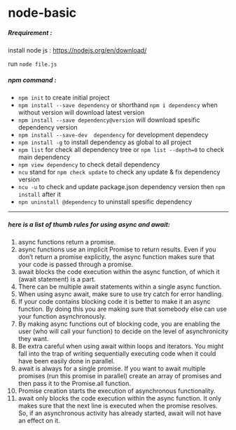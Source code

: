 # node-basic

##### Rrequirement :
install node js :
https://nodejs.org/en/download/

run `node file.js`

##### npm command :
- `npm init` to create initial project
- `npm install --save dependency` or shorthand `npm i dependency` when without version will download latest version
- `npm install --save dependency@version` will download spesific dependency version
- `npm install --save-dev  dependency` for development dependecy
- `npm install -g` to install dependency as global to all project
- `npm list` for check all dependency tree or `npm list --depth=0` to check main dependency 
- `npm view dependency` to check detail dependency
- `ncu` stand for `npm check update` to check any update & fix dependency version
- `ncu -u` to check and update package.json dependency version then `npm install` after it
- `npn uninstall @dependency` to uninstall spesific dependency

---

##### here is a list of thumb rules for using async and await:

1. async functions return a promise.
2. async functions use an implicit Promise to return results. Even if you don’t return a promise explicitly, the async function makes sure that your code is passed through a promise.
3. await blocks the code execution within the async function, of which it (await statement) is a part.
4. There can be multiple await statements within a single async function.
5. When using async await, make sure to use try catch for error handling.
6. If your code contains blocking code it is better to make it an async function. By doing this you are making sure that somebody else can use your function asynchronously.
7. By making async functions out of blocking code, you are enabling the user (who will call your function) to decide on the level of asynchronicity they want.
8. Be extra careful when using await within loops and iterators. You might fall into the trap of writing sequentially executing code when it could have been easily done in parallel.
9. await is always for a single promise. If you want to await multiple promises (run this promise in parallel) create an array of promises and then pass it to the Promise.all function.
10. Promise creation starts the execution of asynchronous functionality.
11. await only blocks the code execution within the async function. It only makes sure that the next line is executed when the promise resolves. So, if an asynchronous activity has already started, await will not have an effect on it.